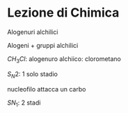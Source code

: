 # Lezione di Chimica

Alogenuri alchilici 

Alogeni + gruppi alchilici

$CH_3Cl$: alogenuro alchiico: clorometano


$S_N2$: 1 solo stadio

nucleofilo attacca un carbo

$SN_1$: 2 stadi
<!--stackedit_data:
eyJoaXN0b3J5IjpbMTY5MTA2MDI1MV19
-->